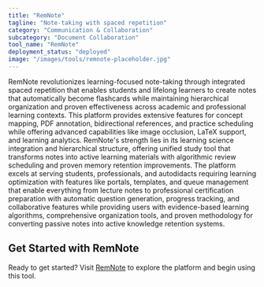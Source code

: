 ```yaml
---
title: "RemNote"
tagline: "Note-taking with spaced repetition"
category: "Communication & Collaboration"
subcategory: "Document Collaboration"
tool_name: "RemNote"
deployment_status: "deployed"
image: "/images/tools/remnote-placeholder.jpg"
---
```

RemNote revolutionizes learning-focused note-taking through integrated spaced repetition that enables students and lifelong learners to create notes that automatically become flashcards while maintaining hierarchical organization and proven effectiveness across academic and professional learning contexts. This platform provides extensive features for concept mapping, PDF annotation, bidirectional references, and practice scheduling while offering advanced capabilities like image occlusion, LaTeX support, and learning analytics. RemNote's strength lies in its learning science integration and hierarchical structure, offering unified study tool that transforms notes into active learning materials with algorithmic review scheduling and proven memory retention improvements. The platform excels at serving students, professionals, and autodidacts requiring learning optimization with features like portals, templates, and queue management that enable everything from lecture notes to professional certification preparation with automatic question generation, progress tracking, and collaborative features while providing users with evidence-based learning algorithms, comprehensive organization tools, and proven methodology for converting passive notes into active knowledge retention systems.
## Get Started with RemNote

Ready to get started? Visit [RemNote](https://remnote.com) to explore the platform and begin using this tool.
